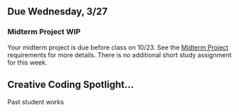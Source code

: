 ## Due Wednesday, 3/27  


### **Midterm Project WIP**    

Your midterm project is due before class on 10/23. See the [Midterm Project](https://github.com/entertainmenttechnology/Berkoy-MTEC1201-Fall2024/wiki/Midterm-Project) requirements for more details. There is no additional short study assignment for this week.   
  

  
## **Creative Coding Spotlight...**     
Past student works   
  
  
  



  
